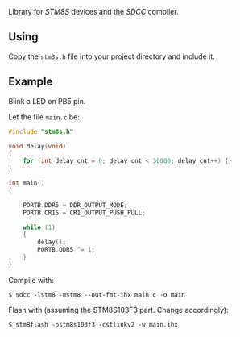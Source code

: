 Library for *STM8S* devices and the *SDCC* compiler.

## Using

Copy the `stm3s.h` file into your project directory and include it.

## Example

Blink a LED on PB5 pin.

Let the file `main.c` be:

```c
#include "stm8s.h"

void delay(void)
{
    for (int delay_cnt = 0; delay_cnt < 30000; delay_cnt++) {}
}

int main()
{

    PORTB.DDR5 = DDR_OUTPUT_MODE;
    PORTB.CR15 = CR1_OUTPUT_PUSH_PULL;

    while (1)
    {
        delay();
        PORTB.ODR5 ^= 1;
    }
}
```

Compile with:

    $ sdcc -lstm8 -mstm8 --out-fmt-ihx main.c -o main

Flash with (assuming the STM8S103F3 part. Change accordingly):

	$ stm8flash -pstm8s103f3 -cstlinkv2 -w main.ihx
